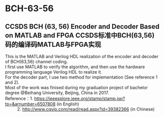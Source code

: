 # BCH-63-56
CCSDS BCH (63, 56) Encoder and Decoder Based on MATLAB and FPGA
CCSDS标准中BCH(63,56)码的编译码MATLAB与FPGA实现
----
This is the MATLAB and Verilog HDL realization of the encoder and decoder of BCH(63,56) channel coding.<br>
I first use MATLAB to verify the algorithm, and then use the hardware programming language Verilog HDL to realize it.<br>
For the decoder part, I use two method for implementation (See reference 1 and 2).<br>
Most of the work was finised during my graduation project of bachelor degree @Beihang University, Beijing, China in 2017.<br>
Reference：1. https://ieeexplore.ieee.org/stamp/stamp.jsp?tp=&arnumber=6507808 (in English)<br>
                  2. http://www.cqvip.com/read/read.aspx?id=39382366 (in Chinese)<br>  
